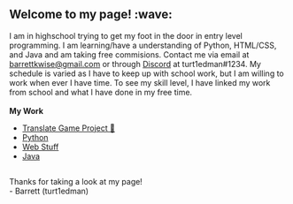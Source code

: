 <h2> Welcome to my page! :wave: </h2>
<p> I am in highschool trying to get my foot in the door in entry level programming.
I am learning/have a understanding of Python, HTML/CSS, and Java and am taking free commisions.
Contact me via email at <a href="mailto:email:barrettkwise@gmail.com">barrettkwise@gmail.com</a> or through <a href="https://discord.com/users/358636454601031681">Discord</a> at turt1edman#1234.
My schedule is varied as I have to keep up with school work, but I am willing to work when ever I have time.
To see my skill level, I have linked my work from school and what I have done in my free time.
<br>
<br>
<strong> My Work </strong>
<ul>
<li><a href="https://github.com/turt1edman/translategame">Translate Game Project 🌟</a></li>
<li><a href="https://github.com/turt1edman/python">Python</a></li>
<li><a href="https://github.com/turt1edman/web-stuff">Web Stuff</a></li>
<li><a href="https://github.com/turt1edman/java">Java</a></li>
</ul> </p>

<footer>
<h2></h2>
<p> Thanks for taking a look at my page! <br> - Barrett (turt1edman) </p>
</footer>
<!---
turt1edman/turt1edman is a ✨ special ✨ repository because its `README.md` (this file) appears on your GitHub profile.
You can click the Preview link to take a look at your changes.
--->
